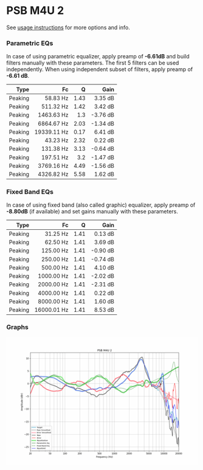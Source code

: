 # PSB M4U 2
See [usage instructions](https://github.com/jaakkopasanen/AutoEq#usage) for more options and info.

### Parametric EQs
In case of using parametric equalizer, apply preamp of **-6.61dB** and build filters manually
with these parameters. The first 5 filters can be used independently.
When using independent subset of filters, apply preamp of **-6.61 dB**.

| Type    | Fc          |    Q | Gain     |
|--------:|------------:|-----:|---------:|
| Peaking | 58.83 Hz    | 1.43 | 3.35 dB  |
| Peaking | 511.32 Hz   | 1.42 | 3.42 dB  |
| Peaking | 1463.63 Hz  | 1.3  | -3.76 dB |
| Peaking | 6864.67 Hz  | 2.03 | -1.34 dB |
| Peaking | 19339.11 Hz | 0.17 | 6.41 dB  |
| Peaking | 43.23 Hz    | 2.32 | 0.22 dB  |
| Peaking | 131.38 Hz   | 3.13 | -0.64 dB |
| Peaking | 197.51 Hz   | 3.2  | -1.47 dB |
| Peaking | 3769.16 Hz  | 4.49 | -1.56 dB |
| Peaking | 4326.82 Hz  | 5.58 | 1.62 dB  |

### Fixed Band EQs
In case of using fixed band (also called graphic) equalizer, apply preamp of **-8.80dB**
(if available) and set gains manually with these parameters.

| Type    | Fc          |    Q | Gain     |
|--------:|------------:|-----:|---------:|
| Peaking | 31.25 Hz    | 1.41 | 0.13 dB  |
| Peaking | 62.50 Hz    | 1.41 | 3.69 dB  |
| Peaking | 125.00 Hz   | 1.41 | -0.90 dB |
| Peaking | 250.00 Hz   | 1.41 | -0.74 dB |
| Peaking | 500.00 Hz   | 1.41 | 4.10 dB  |
| Peaking | 1000.00 Hz  | 1.41 | -2.02 dB |
| Peaking | 2000.00 Hz  | 1.41 | -2.31 dB |
| Peaking | 4000.00 Hz  | 1.41 | 0.22 dB  |
| Peaking | 8000.00 Hz  | 1.41 | 1.60 dB  |
| Peaking | 16000.01 Hz | 1.41 | 8.53 dB  |

### Graphs
![](./PSB%20M4U%202.png)